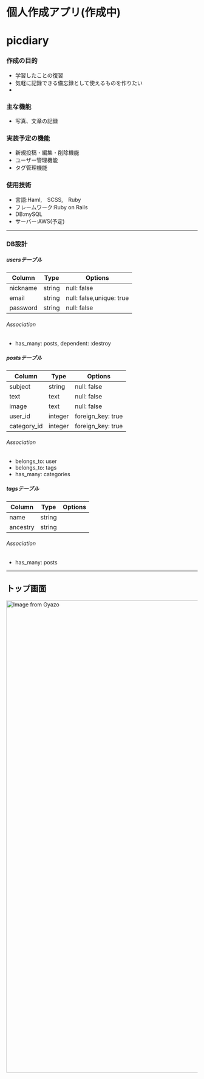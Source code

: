 # 個人作成アプリ(作成中)
# picdiary

### 作成の目的
- 学習したことの復習
- 気軽に記録できる備忘録として使えるものを作りたい
- 
### 主な機能
- 写真、文章の記録

### 実装予定の機能
- 新規投稿・編集・削除機能
- ユーザー管理機能
- タグ管理機能

### 使用技術
- 言語:Haml,　SCSS,　Ruby
- フレームワーク:Ruby on Rails
- DB:mySQL
- サーバー:AWS(予定)
***
### DB設計
##### usersテーブル
|Column|Type|Options|
|------|----|-------|
|nickname|string|null: false|
|email|string|null: false,unique: true|
|password|string|null: false|
###### Association
- has_many: posts, dependent: :destroy

##### postsテーブル
|Column|Type|Options|
|------|----|-------|
|subject|string|null: false|
|text|text|null: false|
|image|text|null: false|
|user_id|integer|foreign_key: true|
|category_id|integer|foreign_key: true|
###### Association
- belongs_to: user
- belongs_to: tags
- has_many: categories

##### tagsテーブル
|Column|Type|Options|
|------|----|-------|
|name|string||
|ancestry|string||
###### Association
- has_many: posts

***

## トップ画面
<a href="https://gyazo.com/18cd45971e6bf92fc413937a749ea160"><img src="https://i.gyazo.com/18cd45971e6bf92fc413937a749ea160.png" alt="Image from Gyazo" width="1242"/></a>
